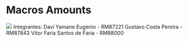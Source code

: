 # Macros Amounts
![](https://img.shields.io/badge/FIAP-EA1D5D?style=for-the-badge&logo=flutter&logoColor=white)
Integrantes: 
Davi Yamane Eugenio - RM87221
Gustavo Costa Pereira - RM87843
Vitor Faria Santos de Faria - RM88000
